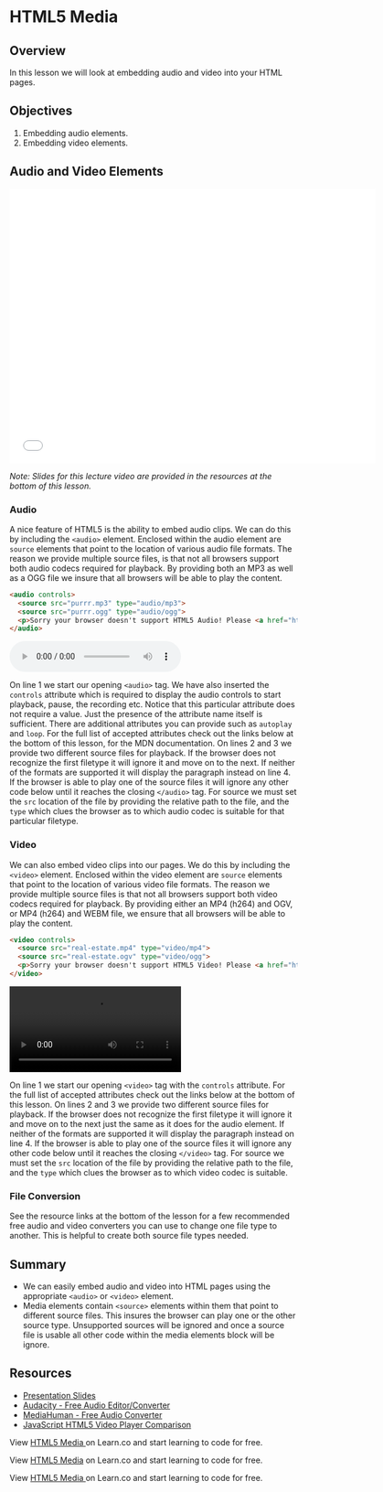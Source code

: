 # HTML5 Media

## Overview

In this lesson we will look at embedding audio and video into your HTML pages.

## Objectives

1. Embedding audio elements.
2. Embedding video elements.

## Audio and Video Elements

<iframe width="640" height="480" src="//www.youtube.com/embed/Jhz5qVW_1wo?rel=0" frameborder="0" allowfullscreen></iframe>

*Note: Slides for this lecture video are provided in the resources at the bottom of this lesson.*

### Audio

A nice feature of HTML5 is the ability to embed audio clips. We can do this by including the `<audio>` element. Enclosed within the audio element are `source` elements that point to the location of various audio file formats. The reason we provide multiple source files, is that not all browsers support both audio codecs required for playback. By providing both an MP3 as well as a OGG file we insure that all browsers will be able to play the content.

```html
<audio controls>
  <source src="purrr.mp3" type="audio/mp3">
  <source src="purrr.ogg" type="audio/ogg">
  <p>Sorry your browser doesn't support HTML5 Audio! Please <a href="http://browsehappy.com/?locale=en">upgrade your browser</a>.</p>
</audio>
```

<audio controls>
  <source src="http://ironboard-curriculum-content.s3.amazonaws.com/front-end/lab-assets/purrr.mp3" type="audio/mp3">
  <source src="http://ironboard-curriculum-content.s3.amazonaws.com/front-end/lab-assets/purrr.ogg" type="audio/ogg">
</audio>

On line 1 we start our opening `<audio>` tag. We have also inserted the `controls` attribute which is required to display the audio controls to start playback, pause, the recording etc. Notice that this particular attribute does not require a value. Just the presence of the attribute name itself is sufficient. There are additional attributes you can provide such as `autoplay` and `loop`. For the full list of accepted attributes check out the links below at the bottom of this lesson, for the MDN documentation. On lines 2 and 3 we provide two different source files for playback. If the browser does not recognize the first filetype it will ignore it and move on to the next. If neither of the formats are supported it will display the paragraph instead on line 4. If the browser is able to play one of the source files it will ignore any other code below until it reaches the closing `</audio>` tag. For source we must set the `src` location of the file by providing the relative path to the file, and the `type` which clues the browser as to which audio codec is suitable for that particular filetype.

### Video

We can also embed video clips into our pages. We do this by including the `<video>` element. Enclosed within the video element are `source` elements that point to the location of various video file formats. The reason we provide multiple source files is that not all browsers support both video codecs required for playback. By providing either an MP4 (h264) and OGV, or MP4 (h264) and WEBM file, we ensure that all browsers will be able to play the content.

```html
<video controls>
  <source src="real-estate.mp4" type="video/mp4">
  <source src="real-estate.ogv" type="video/ogg">
  <p>Sorry your browser doesn't support HTML5 Video! Please <a href="http://browsehappy.com/?locale=en">upgrade your browser</a>.</p>
</video>
```

<video controls>
  <source src="http://ironboard-curriculum-content.s3.amazonaws.com/front-end/lab-assets/real-estate.mp4" type="video/mp4">
  <source src="http://ironboard-curriculum-content.s3.amazonaws.com/front-end/lab-assets/real-estate.ogv" type="video/ogg">
</video>

On line 1 we start our opening `<video>` tag with the `controls` attribute. For the full list of accepted attributes check out the links below at the bottom of this lesson. On lines 2 and 3 we provide two different source files for playback. If the browser does not recognize the first filetype it will ignore it and move on to the next just the same as it does for the audio element. If neither of the formats are supported it will display the paragraph instead on line 4. If the browser is able to play one of the source files it will ignore any other code below until it reaches the closing `</video>` tag. For source we must set the `src` location of the file by providing the relative path to the file, and the `type` which clues the browser as to which video codec is suitable.

### File Conversion

See the resource links at the bottom of the lesson for a few recommended free audio and video converters you can use to change one file type to another. This is helpful to create both source file types needed. 

## Summary

- We can easily embed audio and video into HTML pages using the appropriate `<audio>` or `<video>` element.
- Media elements contain `<source>` elements within them that point to different source files. This insures the browser can play one or the other source type. Unsupported sources will be ignored and once a source file is usable all other code within the media elements block will be ignore.

## Resources

- [Presentation Slides](https://docs.google.com/presentation/d/1R2usO7eha-xvU6McOYjR8n2papGK-gzW_LwO4AM5NTA/edit?usp=sharing)
- [Audacity - Free Audio Editor/Converter](https://sourceforge.net/projects/audacity/)
- [MediaHuman - Free Audio Converter](http://www.mediahuman.com/audio-converter/)
- [JavaScript HTML5 Video Player Comparison](https://praegnanz.de/html5video/)

<p data-visibility='hidden'>View <a href='https://learn.co/lessons/HTML5-Media'>HTML5 Media </a> on Learn.co and start learning to code for free.</p>

<p class='util--hide'>View <a href='https://learn.co/lessons/HTML5-Media'>HTML5 Media</a> on Learn.co and start learning to code for free.</p>

<p class='util--hide'>View <a href='https://learn.co/lessons/HTML5-Media'>HTML5 Media </a> on Learn.co and start learning to code for free.</p>
